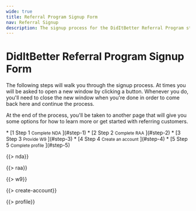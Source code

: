 ```yaml
---
wide: true
title: Referral Program Signup Form
nav: Referral Signup
description: The signup process for the DidItBetter Referral Program starts here
---
```


DidItBetter Referral Program Signup Form
========================================

The following steps will walk you through the signup process.  At times
you will be asked to open a new window by clicking a button.  Whenever
you do, <span class="notice">you'll need to close the new window when
you're done in order to come back here and continue the process</span>.

At the end of the process, you'll be taken to another page that will
give you some options for how to learn more or get started with
referring customers.

<form action="https://store.diditbetter.com/dibs-referral-profile" method="post" target="_blank">
<div id="wizard" class="swMain" markdown="1">
* [<label class="stepNumber">1</label>
  <span class="stepDesc">
    Step 1  
    <small>Complete NDA</small>
  </span>](#step-1)
* [<label class="stepNumber">2</label>
  <span class="stepDesc">
    Step 2  
    <small>Complete RAA</small>
  </span>](#step-2)
* [<label class="stepNumber">3</label>
  <span class="stepDesc">
    Step 3  
    <small>Provide W9</small>
  </span>](#step-3)
* [<label class="stepNumber">4</label>
  <span class="stepDesc">
    Step 4  
    <small>Create an account</small>
  </span>](#step-4)
* [<label class="stepNumber">5</label>
  <span class="stepDesc">
    Step 5  
    <small>Complete profile</small>
  </span>](#step-5)

<div id="step-1" markdown="1">

{{> nda}}

</div>
<div id="step-2" markdown="1">

{{> raa}}

</div>
<div id="step-3" markdown="1">

{{> w9}}

</div>
<div id="step-4" markdown="1">

{{> create-account}}

</div>
<div id="step-5" markdown="1">

{{> profile}}

</div>
</div>
</form>
